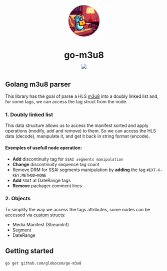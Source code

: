 <div align=center><img src="gopher.png" height=100px></div>
<h1 align=center>
go-m3u8
<div align=center><img src="https://github.com/globocom/go-m3u8/actions/workflows/go.yml/badge.svg"></div>
</h1>


## Golang m3u8 parser


This library has the goal of parse a HLS [m3u8](https://tools.ietf.org/html/rfc8216) into a doubly linked list and, for some tags, we can access the tag struct from the node.

### 1. Doubly linked list

This data structure allows us to access the manifest sorted and apply operations (modify, add and remove) to them. So we can access the HLS data (decode), manipulate it, and get it back in string format (encode).

#### Exemples of usefull node operation:

- **Add** discontinuity tag for `SSAI segments manipulation`
- **Change** discontinuity sequence tag count
- Remove DRM for SSAI segments manipulation by **adding** the tag `#EXT-X-KEY:METHOD=NONE`
- **Add** `SGAI` at DateRange tags
- **Remove** packager comment lines


### 2. Objects

To simplify the way we access the tags attributes, some nodes can be accessed via [custom structs](https://github.com/globocom/go-m3u8/blob/main/types.go):

- Media Manifest (StreamInf)
- Segment
- DateRange


## Getting started

```
go get github.com/globocom/go-m3u8
```